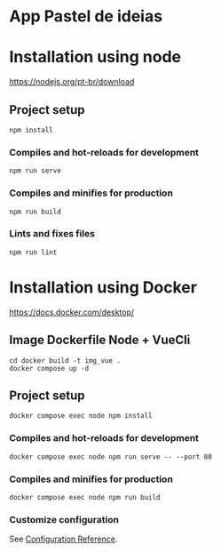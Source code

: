# App Pastel de ideias


# Installation using node
https://nodejs.org/pt-br/download

## Project setup
```
npm install
```

### Compiles and hot-reloads for development
```
npm run serve
```

### Compiles and minifies for production
```
npm run build
```

### Lints and fixes files
```
npm run lint
```

# Installation using Docker
https://docs.docker.com/desktop/

## Image Dockerfile Node + VueCli
    cd docker build -t img_vue .
    docker compose up -d
## Project setup
```
docker compose exec node npm install
```

### Compiles and hot-reloads for development
```
docker compose exec node npm run serve -- --port 80
```

### Compiles and minifies for production
```
docker compose exec node npm run build
```

### Customize configuration
See [Configuration Reference](https://cli.vuejs.org/config/).
